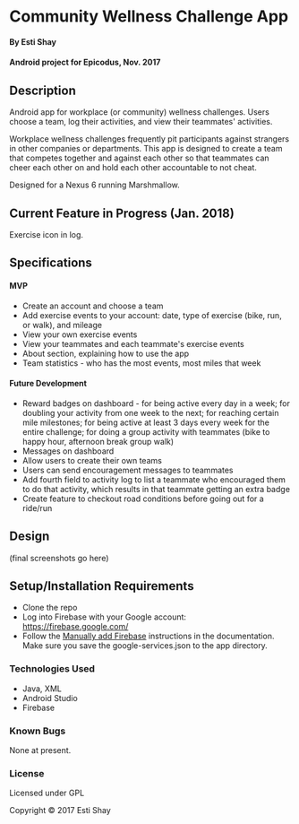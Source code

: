 # Community Wellness Challenge App

#### By Esti Shay
#### Android project for Epicodus, Nov. 2017

## Description

Android app for workplace (or community) wellness challenges. Users choose a team, log their activities, and view their teammates' activities.

Workplace wellness challenges frequently pit participants against strangers in other companies or departments. This app is designed to create a team that competes together and against each other so that teammates can cheer each other on and hold each other accountable to not cheat.

Designed for a Nexus 6 running Marshmallow.

## Current Feature in Progress (Jan. 2018)
Exercise icon in log.

## Specifications
#### MVP
* Create an account and choose a team
* Add exercise events to your account: date, type of exercise (bike, run, or walk), and mileage
* View your own exercise events
* View your teammates and each teammate's exercise events
* About section, explaining how to use the app
* Team statistics - who has the most events, most miles that week

#### Future Development
* Reward badges on dashboard - for being active every day in a week; for doubling your activity from one week to the next; for reaching certain mile milestones; for being active at least 3 days every week for the entire challenge; for doing a group activity with teammates (bike to happy hour, afternoon break group walk)
* Messages on dashboard
* Allow users to create their own teams
* Users can send encouragement messages to teammates
* Add fourth field to activity log to list a teammate who encouraged them to do that activity, which results in that teammate getting an extra badge
* Create feature to checkout road conditions before going out for a ride/run

## Design
(final screenshots go here)

## Setup/Installation Requirements
* Clone the repo
* Log into Firebase with your Google account: https://firebase.google.com/
* Follow the [Manually add Firebase](https://firebase.google.com/docs/android/setup) instructions in the documentation. Make sure you save the google-services.json to the app directory.

### Technologies Used
* Java, XML
* Android Studio
* Firebase

### Known Bugs
None at present.

### License

Licensed under GPL

Copyright &copy; 2017 Esti Shay
